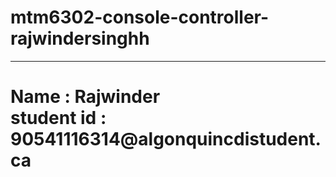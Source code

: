 # mtm6302-console-controller-rajwindersinghh
<hr><h1>Name  : Rajwinder<br>student id : 90541116314@algonquincdistudent.ca
